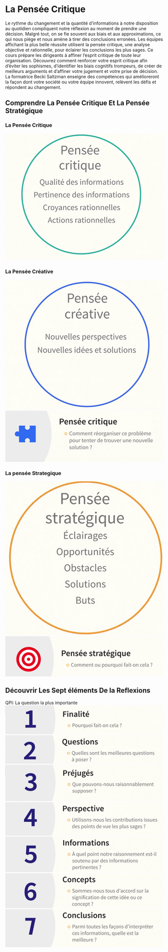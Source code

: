 # La Pensée Critique 

Le rythme du changement et la quantité d’informations à notre disposition au quotidien compliquent notre réflexion au moment de prendre une décision. Malgré tout, on se fie souvent aux biais et aux approximations, ce qui nous piège et nous amène à tirer des conclusions erronées. Les équipes affichant la plus belle réussite utilisent la pensée critique, une analyse objective et rationnelle, pour éclairer les conclusions les plus sages. Ce cours prépare les dirigeants à affiner l’esprit critique de toute leur organisation. Découvrez comment renforcer votre esprit critique afin d’éviter les sophismes, d’identifier les biais cognitifs trompeurs, de créer de meilleurs arguments et d’affiner votre jugement et votre prise de décision. La formatrice Becki Saltzman enseigne des compétences qui amélioreront la façon dont votre société ou votre équipe innovent, relèvent les défis et répondent au changement.

## Comprendre La Pensée Critique Et La Pensée Stratégique
### La Pensée Critique
![penseecritique](images/penseecritique.png)

### La Pensée Créative
![pensecreative](images/penseecreative.png)
![pensecreative](images/penseecreative2.png)
### La pensée Strategique
![penseestrategique](images/penseestrategique.png)
![penseestrategique](images/penseestrategique2.png)
## Découvrir Les Sept éléments De la Reflexions
QPI: La question la plus importante
![q1](images/q1.png)
![q2](images/q2.png)
![q3](images/q3.png)
![q4](images/q4.png)
![q5](images/q5.png)
![q6](images/q6.png)
![q7](images/q7.png)